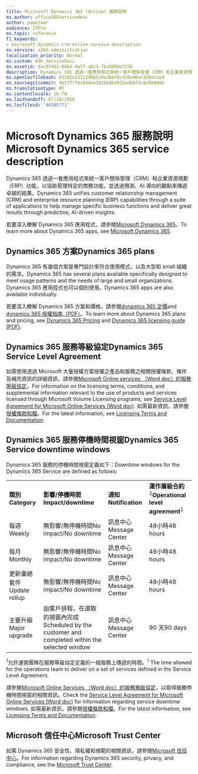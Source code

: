 ```yaml
---
title: Microsoft Dynamics 365 (Online) 服務說明
ms.author: office365servicedesc
author: pamelaar
audience: ITPro
ms.topic: reference
f1_keywords:
- microsoft-dynamics-crm-online-service-description
ms.service: o365-administration
localization_priority: Normal
ms.custom: Adm_ServiceDesc
ms.assetid: dac07401-80b4-4af7-a6c9-7bc080da7236
description: Dynamics 365 透過一套應用程式來統一客戶關係管理（CRM）和企業資源規劃（ERP）功能，以協助管理商務職能，並提供卓越的結果。
ms.openlocfilehash: 032d2a1d11390b1c6a3b6f8c439ad6ac956ec1e4
ms.sourcegitcommit: 4b17f7f6c04dee202bb8b391badb6fdcba5b8dde
ms.translationtype: MT
ms.contentlocale: zh-TW
ms.lasthandoff: 07/28/2020
ms.locfileid: "46505771"
---
```

# <a name="microsoft-dynamics-365-service-description"></a><span data-ttu-id="2a366-103">Microsoft Dynamics 365 服務說明</span><span class="sxs-lookup"><span data-stu-id="2a366-103">Microsoft Dynamics 365 service description</span></span>

<span data-ttu-id="2a366-104">Dynamics 365 透過一套應用程式來統一客戶關係管理（CRM）和企業資源規劃（ERP）功能，以協助管理特定的商務功能，並透過預測、AI 導向的觀點來傳遞卓越的結果。</span><span class="sxs-lookup"><span data-stu-id="2a366-104">Dynamics 365 unifies customer relationship management (CRM) and enterprise resource planning (ERP) capabilities through a suite of applications to help manage specific business functions and deliver great results through predictive, AI-driven insights.</span></span>

<span data-ttu-id="2a366-105">若要深入瞭解 Dynamics 365 應用程式，請參閱[Microsoft Dynamics 365](https://dynamics.microsoft.com)。</span><span class="sxs-lookup"><span data-stu-id="2a366-105">To learn more about Dynamics 365 apps, see [Microsoft Dynamics 365](https://dynamics.microsoft.com).</span></span>
  
## <a name="dynamics-365-plans"></a><span data-ttu-id="2a366-106">Dynamics 365 方案</span><span class="sxs-lookup"><span data-stu-id="2a366-106">Dynamics 365 plans</span></span>

<span data-ttu-id="2a366-107">Dynamics 365 有幾個方案是專門設計來符合使用模式，以及大型和 small 組織的需求。</span><span class="sxs-lookup"><span data-stu-id="2a366-107">Dynamics 365 has several plans available specifically designed to meet usage patterns and the needs of large and small organizations.</span></span> <span data-ttu-id="2a366-108">Dynamics 365 應用程式也可以個別使用。</span><span class="sxs-lookup"><span data-stu-id="2a366-108">Dynamics 365 apps are also available individually.</span></span>

<span data-ttu-id="2a366-109">若要深入瞭解 Dynamics 365 方案和價格，請參閱[dynamics 365 定價](https://dynamics.microsoft.com/pricing)and [dynamics 365 授權指南（PDF）](https://go.microsoft.com/fwlink/?LinkId=866544)。</span><span class="sxs-lookup"><span data-stu-id="2a366-109">To learn more about Dynamics 365 plans and pricing, see [Dynamics 365 Pricing](https://dynamics.microsoft.com/pricing) and [Dynamics 365 licensing guide (PDF)](https://go.microsoft.com/fwlink/?LinkId=866544).</span></span>
  
## <a name="dynamics-365-service-level-agreement"></a><span data-ttu-id="2a366-110">Dynamics 365 服務等級協定</span><span class="sxs-lookup"><span data-stu-id="2a366-110">Dynamics 365 Service Level Agreement</span></span>

<span data-ttu-id="2a366-111">如需使用透過 Microsoft 大量授權方案授權之產品和服務之相關授權條款、條件及補充資訊的詳細資訊，請參閱[Microsoft Online services （Word doc）的服務等級協定](https://www.microsoftvolumelicensing.com/Downloader.aspx?DocumentId=17583)。</span><span class="sxs-lookup"><span data-stu-id="2a366-111">For information on the licensing terms, conditions, and supplemental information relevant to the use of products and services licensed through Microsoft Volume Licensing programs, see [Service Level Agreement for Microsoft Online Services (Word doc)](https://www.microsoftvolumelicensing.com/Downloader.aspx?DocumentId=17583).</span></span> <span data-ttu-id="2a366-112">如需最新資訊，請參閱[授權條款和檔](https://go.microsoft.com/fwlink/?linkid=272026)。</span><span class="sxs-lookup"><span data-stu-id="2a366-112">For the latest information, see [Licensing Terms and Documentation](https://go.microsoft.com/fwlink/?linkid=272026).</span></span>
  
## <a name="dynamics-365-service-downtime-windows"></a><span data-ttu-id="2a366-113">Dynamics 365 服務停機時間視窗</span><span class="sxs-lookup"><span data-stu-id="2a366-113">Dynamics 365 Service downtime windows</span></span>

<span data-ttu-id="2a366-114">Dynamics 365 服務的停機時間視窗定義如下：</span><span class="sxs-lookup"><span data-stu-id="2a366-114">Downtime windows for the Dynamics 365 Service are defined as follows:</span></span>
  
|||||
|:-----|:-----|:-----|:-----|
|<span data-ttu-id="2a366-115">**類別**</span><span class="sxs-lookup"><span data-stu-id="2a366-115">**Category**</span></span> <br/> |<span data-ttu-id="2a366-116">**影響/停機時間**</span><span class="sxs-lookup"><span data-stu-id="2a366-116">**Impact/downtime**</span></span> <br/> |<span data-ttu-id="2a366-117">**通知**</span><span class="sxs-lookup"><span data-stu-id="2a366-117">**Notification**</span></span> <br/> |<span data-ttu-id="2a366-118">**運作層級合約**<sup>1</sup></span><span class="sxs-lookup"><span data-stu-id="2a366-118">**Operational level agreement**<sup>1</sup></span></span> <br/> |
|<span data-ttu-id="2a366-119">每週</span><span class="sxs-lookup"><span data-stu-id="2a366-119">Weekly</span></span>  <br/> |<span data-ttu-id="2a366-120">無影響/無停機時間</span><span class="sxs-lookup"><span data-stu-id="2a366-120">No impact/No downtime</span></span>  <br/> |<span data-ttu-id="2a366-121">訊息中心</span><span class="sxs-lookup"><span data-stu-id="2a366-121">Message Center</span></span>  <br/> |<span data-ttu-id="2a366-122">48小時</span><span class="sxs-lookup"><span data-stu-id="2a366-122">48 hours</span></span>  <br/> |
|<span data-ttu-id="2a366-123">每月</span><span class="sxs-lookup"><span data-stu-id="2a366-123">Monthly</span></span>  <br/> |<span data-ttu-id="2a366-124">無影響/無停機時間</span><span class="sxs-lookup"><span data-stu-id="2a366-124">No impact/No downtime</span></span>  <br/> |<span data-ttu-id="2a366-125">訊息中心</span><span class="sxs-lookup"><span data-stu-id="2a366-125">Message Center</span></span>  <br/> |<span data-ttu-id="2a366-126">48小時</span><span class="sxs-lookup"><span data-stu-id="2a366-126">48 hours</span></span>  <br/> |
|<span data-ttu-id="2a366-127">更新彙總套件</span><span class="sxs-lookup"><span data-stu-id="2a366-127">Update rollup</span></span>  <br/> |<span data-ttu-id="2a366-128">無影響/無停機時間</span><span class="sxs-lookup"><span data-stu-id="2a366-128">No impact/No downtime</span></span>  <br/> |<span data-ttu-id="2a366-129">訊息中心</span><span class="sxs-lookup"><span data-stu-id="2a366-129">Message Center</span></span>  <br/> |<span data-ttu-id="2a366-130">48小時</span><span class="sxs-lookup"><span data-stu-id="2a366-130">48 hours</span></span>  <br/> |
|<span data-ttu-id="2a366-131">主要升級</span><span class="sxs-lookup"><span data-stu-id="2a366-131">Major upgrade</span></span>  <br/> |<span data-ttu-id="2a366-132">由客戶排程，在選取的視窗內完成</span><span class="sxs-lookup"><span data-stu-id="2a366-132">Scheduled by the customer and completed within the selected window</span></span>  <br/> |<span data-ttu-id="2a366-133">訊息中心</span><span class="sxs-lookup"><span data-stu-id="2a366-133">Message Center</span></span>  <br/> |<span data-ttu-id="2a366-134">90 天</span><span class="sxs-lookup"><span data-stu-id="2a366-134">90 days</span></span>  <br/> |

<span data-ttu-id="2a366-135"><sup>1</sup>允許運營團隊在服務等級協定定義的一組服務上傳遞的時間。</span><span class="sxs-lookup"><span data-stu-id="2a366-135"><sup>1</sup> The time allowed for the operations team to deliver on a set of services defined in the Service Level Agreement.</span></span> <br/>

<span data-ttu-id="2a366-136">請參閱[Microsoft Online Services （Word doc）的服務層級協定](https://www.microsoftvolumelicensing.com/Downloader.aspx?DocumentId=17583)，以取得服務停機時間視窗的相關資訊。</span><span class="sxs-lookup"><span data-stu-id="2a366-136">Check the [Service Level Agreement for Microsoft Online Services (Word doc)](https://www.microsoftvolumelicensing.com/Downloader.aspx?DocumentId=17583) for information regarding service downtime windows.</span></span> <span data-ttu-id="2a366-137">如需最新資訊，請參閱[授權條款和檔](https://go.microsoft.com/fwlink/?linkid=272026)。</span><span class="sxs-lookup"><span data-stu-id="2a366-137">For the latest information, see [Licensing Terms and Documentation](https://go.microsoft.com/fwlink/?linkid=272026).</span></span> 
  
## <a name="microsoft-trust-center"></a><span data-ttu-id="2a366-138">Microsoft 信任中心</span><span class="sxs-lookup"><span data-stu-id="2a366-138">Microsoft Trust Center</span></span>

<span data-ttu-id="2a366-139">如需 Dynamics 365 安全性、隱私權和規範的相關資訊，請參閱[Microsoft 信任中心](https://www.microsoft.com/trust-center/product-overview)。</span><span class="sxs-lookup"><span data-stu-id="2a366-139">For information regarding Dynamics 365 security, privacy, and compliance, see the [Microsoft Trust Center](https://www.microsoft.com/trust-center/product-overview).</span></span>
  
